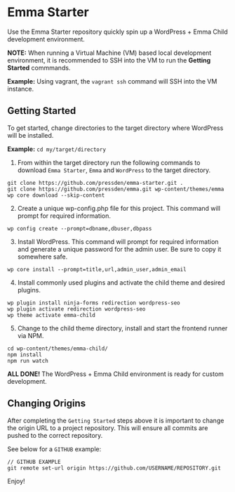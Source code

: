 Emma Starter
===

Use the Emma Starter repository quickly spin up a WordPress + Emma Child development environment.

**NOTE:** When running a Virtual Machine (VM) based local development environment, it is
recommended to SSH into the VM to run the **Getting Started** commmands.

**Example:** Using vagrant, the `vagrant ssh` command will SSH into the VM instance.

Getting Started
---------------

To get started, change directories to the target directory where WordPress will be installed.

**Example:** `cd my/target/directory`

1. From within the target directory run the following commands to download `Emma Starter`,
`Emma` and `WordPress` to the target directory.

```
git clone https://github.com/pressden/emma-starter.git .
git clone https://github.com/pressden/emma.git wp-content/themes/emma
wp core download --skip-content

```

2. Create a unique wp-config.php file for this project. This command will prompt for required
information.

```
wp config create --prompt=dbname,dbuser,dbpass

```

3. Install WordPress. This command will prompt for required information and generate a unique
password for the admin user. Be sure to copy it somewhere safe.

```
wp core install --prompt=title,url,admin_user,admin_email

```

4. Install commonly used plugins and activate the child theme and desired plugins.

```
wp plugin install ninja-forms redirection wordpress-seo
wp plugin activate redirection wordpress-seo
wp theme activate emma-child

```

5. Change to the child theme directory, install and start the frontend runner via NPM.

```
cd wp-content/themes/emma-child/
npm install
npm run watch

```

**ALL DONE!** The WordPress + Emma Child environment is ready for custom development.

Changing Origins
----------------
After completing the `Getting Started` steps above it is important to change the origin URL
to a project repository. This will ensure all commits are pushed to the correct repository.

See below for a `GITHUB` example:

```
// GITHUB EXAMPLE
git remote set-url origin https://github.com/USERNAME/REPOSITORY.git

```

Enjoy!
